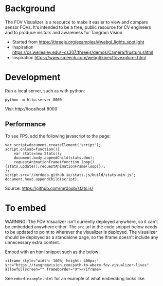 # Background

The FOV Visualizer is a resource to make it easier to view and compare sensor
FOVs. It's intended to be a free, public resource for CV engineers and to
produce visitors and awareness for Tangram Vision.

- Started from https://threejs.org/examples/#webgl_lights_spotlight
- Inspiration https://cs.wellesley.edu/~cs307/threejs/demos/Camera/frustum.shtml
- Inspiration https://www.smeenk.com/webgl/kinectfovexplorer.html

# Development

Run a local server, such as with python:

```
python -m http.server 8000
```

Visit http://localhost:8000


## Performance

To see FPS, add the following javascript to the page:

```
var script=document.createElement('script');
script.onload=function(){
    var stats=new Stats();
    document.body.appendChild(stats.dom);
    requestAnimationFrame(function loop(){stats.update();requestAnimationFrame(loop)});
};
script.src='//mrdoob.github.io/stats.js/build/stats.min.js';
document.head.appendChild(script);
```

Source: https://github.com/mrdoob/stats.js/


# To embed

WARNING: The FOV Visualizer isn't currently deployed anywhere, so it can't be
embedded anywhere either. The `src` url in the code snippet below needs to be
updated to point to wherever the visualizer is deployed. The visualizer should
be deployed as a standalone page, so the iframe doesn't include any unnecessary
extra content.

Embed with an html snippet such as the below:

```
<iframe style="width: 100%; height: 400px;" src="https://tangramvision.com/path-to-where-fov-visualizer-lives" allowfullscreen="" frameborder="0"></iframe>
```

See `embed-example.html` for an example of what embedding looks like.